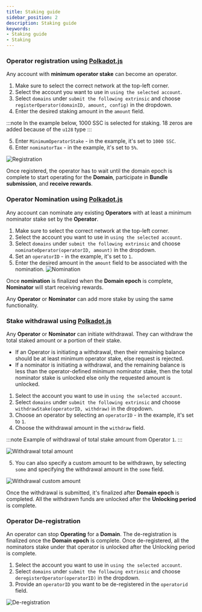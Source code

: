 ```yaml
---
title: Staking guide
sidebar_position: 2
description: Staking guide
keywords:
- Staking guide
- Staking
---
```



### Operator registration using [Polkadot.js](https://polkadot.js.org/)


Any account with **minimum operator stake** can become an operator. 

1. Make sure to select the correct network at the top-left corner. 
2. Select the account you want to use in `using the selected account`.
3. Select `domains` under `submit the following extrinsic` and choose `registerOperator(domainID, amount, config)` in the dropdown.
4. Enter the desired staking amount in the `amount` field.

:::note
In the example below, 1000 SSC is selected for staking. 18 zeros are added because of the `u128` type
:::


5. Enter `MinimumOperatorStake` - in the example, it's set to `1000 SSC`.
6. Enter `nominatorTax` - in the example, it's set to `5%`.


![Registration](/img/doc-imgs/operators-staking/Staking-1.png)




Once registered, the operator has to wait until the domain epoch is complete to start operating for the **Domain**, participate in **Bundle submission**, and **receive rewards**.


### Operator Nomination using [Polkadot.js](https://polkadot.js.org/)


Any account can nominate any existing **Operators** with at least a minimum nominator stake set by the **Operator**. 

1. Make sure to select the correct network at the top-left corner. 
2. Select the account you want to use in `using the selected account`.
3. Select `domains` under `submit the following extrinsic` and choose `nominateOperator(operatorID, amount)` in the dropdown.
4. Set an `operatorID` - in the example, it's set to `1`.
5. Enter the desired amount in the `amount` field to be associated with the nomination.
![Nomination](/img/doc-imgs/operators-staking/Staking-2.png)


Once **nomination** is finalized when the **Domain epoch** is complete, **Nominator** will start receiving rewards.


Any **Operator** or **Nominator** can add more stake by using the same functionality.


### Stake withdrawal using [Polkadot.js](https://polkadot.js.org/)


Any **Operator** or **Nominator** can initiate withdrawal. They can withdraw the total staked amount or a portion of their stake.


- If an Operator is initiating a withdrawal, then their remaining balance should be at least minimum operator stake, else request is rejected.
- If a nominator is initiating a withdrawal, and the remaining balance is less than the operator-defined minimum nominator stake, then the total nominator stake is unlocked else only the requested amount is unlocked.


1. Select the account you want to use in `using the selected account`.
2. Select `domains` under `submit the following extrinsic` and choose `withdrawStake(operatorID, withdraw)` in the dropdown.
3. Choose an operator by selecting an `operatorID` - in the example, it's set to `1`.
4. Choose the withdrawal amount in the `withdraw` field.


:::note
Example of withdrawal of total stake amount from Operator `1`.
:::


![Withdrawal total amount](/img/doc-imgs/operators-staking/Staking-3.png)


5. You can also specify a custom amount to be withdrawn, by selecting `some` and specifying the withdrawal amount in the `some` field.


![Withdrawal custom amount](/img/doc-imgs/operators-staking/Staking-4.png)


Once the withdrawal is submitted, it's finalized after **Domain epoch** is completed. All the withdrawn funds are unlocked after the **Unlocking period** is complete.


### Operator De-registration


An operator can stop **Operating** for a **Domain**. The de-registration is finalized once the **Domain epoch** is complete. Once de-registered, all the nominators stake under that operator is unlocked after the Unlocking period is complete.


1. Select the account you want to use in `using the selected account`.
2. Select `domains` under `submit the following extrinsic` and choose `deregisterOperator(operatorID)` in the dropdown.
3. Provide an `operatorID` you want to be de-registered in the `operatorid` field.


![De-registration](/img/doc-imgs/operators-staking/Staking-5.png)
